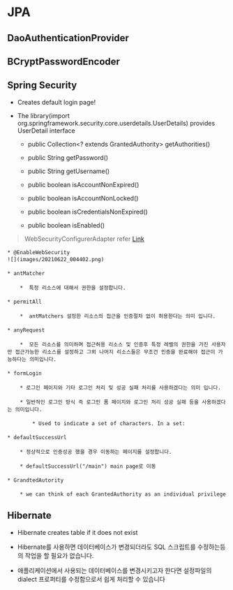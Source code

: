 # JPA

## DaoAuthenticationProvider

## BCryptPasswordEncoder

## Spring Security

* Creates default login page!

* The library(import org.springframework.security.core.userdetails.UserDetails) provides UserDetail interface

  * public Collection<? extends GrantedAuthority> getAuthorities()

  * public String getPassword()

  * public String getUsername()

  * public boolean isAccountNonExpired()

  * public boolean isAccountNonLocked()

  * public boolean isCredentialsNonExpired()

  * public boolean isEnabled()

> WebSecurityConfigurerAdapter refer [Link](https://kimchanjung.github.io/programming/2020/07/02/spring-security-02/)

    * @EnableWebSecurity
    ![](images/20210622_004402.png)

    * antMatcher

        *  특정 리소스에 대해서 권한을 설정합니다.

    * permitAll

        *  antMatchers 설정한 리소스의 접근을 인증절차 없이 허용한다는 의미 입니다.

    * anyRequest

        *  모든 리소스를 의미하며 접근허용 리소스 및 인증후 특정 레벨의 권한을 가진 사용자만 접근가능한 리소스를 설정하고 그외 나머지 리소스들은 무조건 인증을 완료해야 접근이 가능하다는 의미입니다.

    * formLogin

        * 로그인 페이지와 기타 로그인 처리 및 성공 실패 처리를 사용하겠다는 의미 입니다.

        * 일반적인 로그인 방식 즉 로그인 폼 페이지와 로그인 처리 성공 실패 등을 사용하겠다는 의미입니다.

            * Used to indicate a set of characters. In a set:

    * defaultSuccessUrl

        * 정상적으로 인증성공 했을 경우 이동하는 페이지를 설정합니다.

        * defaultSuccessUrl("/main") main page로 이동

    * GrandtedAutority

        * we can think of each GrantedAuthority as an individual privilege

## Hibernate

* Hibernate creates table if it does not exist

* Hibernate를 사용하면 데이터베이스가 변경되더라도 SQL 스크립트를 수정하는등의 작업을 할 필요가 없습니다.

* 애플리케이션에서 사용되는 데이터베이스를 변경시키고자 한다면 설정파일의 dialect 프로퍼티를 수정함으로서 쉽게 처리할 수 있습니다
